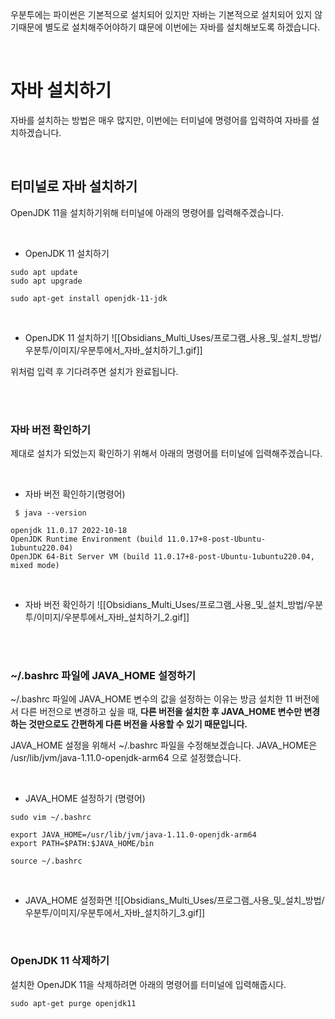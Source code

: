 
우분투에는 파이썬은 기본적으로 설치되어 있지만 자바는 기본적으로 설치되어 있지 않기때문에 별도로 설치해주어야하기 떄문에 이번에는 자바를 설치해보도록 하겠습니다.

<br>

# 자바 설치하기

자바를 설치하는 방법은 매우 많지만, 이번에는 터미널에 명령어를 입력하여 자바를 설치하겠습니다.

<br>

## 터미널로 자바 설치하기

OpenJDK 11을 설치하기위해 터미널에 아래의 명령어를 입력해주겠습니다.

<br>

- OpenJDK 11 설치하기
```
sudo apt update
sudo apt upgrade

sudo apt-get install openjdk-11-jdk
```

<br>

- OpenJDK 11 설치하기
	![[Obsidians_Multi_Uses/프로그램_사용_및_설치_방법/우분투/이미지/우분투에서_자바_설치하기_1.gif]]



위처럼 입력 후 기다려주면 설치가 완료됩니다.

<br>
<br>

### 자바 버전 확인하기

제대로 설치가 되었는지 확인하기 위해서 아래의 명령어를 터미널에 입력해주겠습니다.

<br>

- 자바 버전 확인하기(명령어)

```Terminal
 $ java --version
 
openjdk 11.0.17 2022-10-18
OpenJDK Runtime Environment (build 11.0.17+8-post-Ubuntu-1ubuntu220.04)
OpenJDK 64-Bit Server VM (build 11.0.17+8-post-Ubuntu-1ubuntu220.04, mixed mode)
```

<br>


- 자바 버전 확인하기
	![[Obsidians_Multi_Uses/프로그램_사용_및_설치_방법/우분투/이미지/우분투에서_자바_설치하기_2.gif]]



<br>
<br>


### ~/.bashrc 파일에 JAVA_HOME 설정하기

~/.bashrc 파일에 JAVA_HOME 변수의 값을 설정하는 이유는 방금 설치한 11 버전에서 다른 버전으로 변경하고 싶을 때, **다른 버전을 설치한 후 JAVA_HOME 변수만 변경하는 것만으로도 간편하게 다른 버전을 사용할 수 있기 때문입니다.**

JAVA_HOME 설정을 위해서 ~/.bashrc 파일을 수정해보겠습니다. JAVA_HOME은 /usr/lib/jvm/java-1.11.0-openjdk-arm64 으로 설정했습니다.

<br>

- JAVA_HOME 설정하기 (명령어)
```
sudo vim ~/.bashrc

export JAVA_HOME=/usr/lib/jvm/java-1.11.0-openjdk-arm64
export PATH=$PATH:$JAVA_HOME/bin

source ~/.bashrc
```

<br>

- JAVA_HOME 설정화면
	![[Obsidians_Multi_Uses/프로그램_사용_및_설치_방법/우분투/이미지/우분투에서_자바_설치하기_3.gif]]



<br>

### OpenJDK 11 삭제하기

설치한 OpenJDK 11을 삭제하려면 아래의 명령어를 터미널에 입력해줍시다.
```
sudo apt-get purge openjdk11
```
